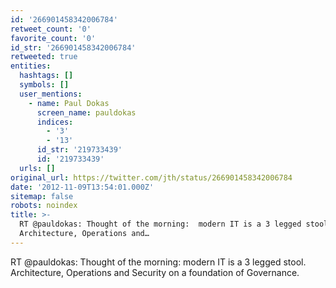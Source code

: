 ```yaml
---
id: '266901458342006784'
retweet_count: '0'
favorite_count: '0'
id_str: '266901458342006784'
retweeted: true
entities:
  hashtags: []
  symbols: []
  user_mentions:
    - name: Paul Dokas
      screen_name: pauldokas
      indices:
        - '3'
        - '13'
      id_str: '219733439'
      id: '219733439'
  urls: []
original_url: https://twitter.com/jth/status/266901458342006784
date: '2012-11-09T13:54:01.000Z'
sitemap: false
robots: noindex
title: >-
  RT @pauldokas: Thought of the morning:  modern IT is a 3 legged stool. 
  Architecture, Operations and…
---
```


RT @pauldokas: Thought of the morning:  modern IT is a 3 legged stool.  Architecture, Operations and Security on a foundation of Governance.